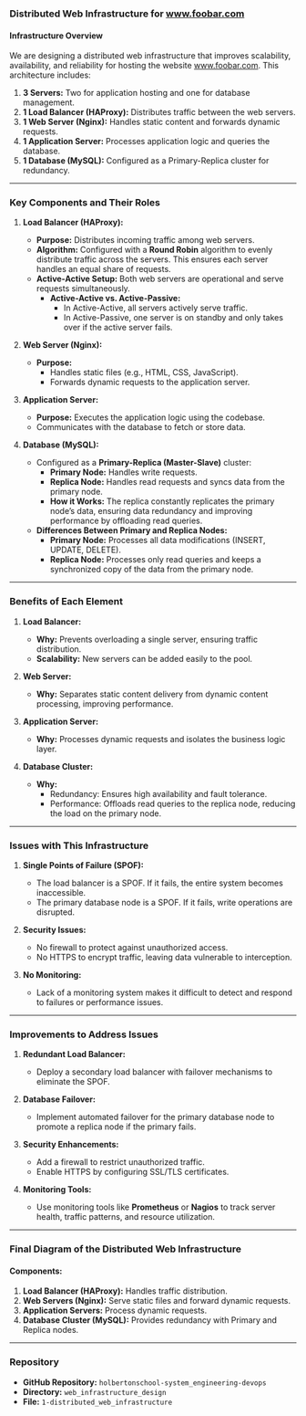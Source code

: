 ### Distributed Web Infrastructure for www.foobar.com

#### Infrastructure Overview
We are designing a distributed web infrastructure that improves scalability, availability, and reliability for hosting the website www.foobar.com. This architecture includes:

1. **3 Servers:** Two for application hosting and one for database management.
2. **1 Load Balancer (HAProxy):** Distributes traffic between the web servers.
3. **1 Web Server (Nginx):** Handles static content and forwards dynamic requests.
4. **1 Application Server:** Processes application logic and queries the database.
5. **1 Database (MySQL):** Configured as a Primary-Replica cluster for redundancy.

---

### Key Components and Their Roles

1. **Load Balancer (HAProxy):**
   - **Purpose:** Distributes incoming traffic among web servers.
   - **Algorithm:** Configured with a **Round Robin** algorithm to evenly distribute traffic across the servers. This ensures each server handles an equal share of requests.
   - **Active-Active Setup:** Both web servers are operational and serve requests simultaneously.
     - **Active-Active vs. Active-Passive:**
       - In Active-Active, all servers actively serve traffic.
       - In Active-Passive, one server is on standby and only takes over if the active server fails.

2. **Web Server (Nginx):**
   - **Purpose:**
     - Handles static files (e.g., HTML, CSS, JavaScript).
     - Forwards dynamic requests to the application server.

3. **Application Server:**
   - **Purpose:** Executes the application logic using the codebase.
   - Communicates with the database to fetch or store data.

4. **Database (MySQL):**
   - Configured as a **Primary-Replica (Master-Slave)** cluster:
     - **Primary Node:** Handles write requests.
     - **Replica Node:** Handles read requests and syncs data from the primary node.
     - **How it Works:** The replica constantly replicates the primary node’s data, ensuring data redundancy and improving performance by offloading read queries.
   - **Differences Between Primary and Replica Nodes:**
     - **Primary Node:** Processes all data modifications (INSERT, UPDATE, DELETE).
     - **Replica Node:** Processes only read queries and keeps a synchronized copy of the data from the primary node.

---

### Benefits of Each Element

1. **Load Balancer:**
   - **Why:** Prevents overloading a single server, ensuring traffic distribution.
   - **Scalability:** New servers can be added easily to the pool.

2. **Web Server:**
   - **Why:** Separates static content delivery from dynamic content processing, improving performance.

3. **Application Server:**
   - **Why:** Processes dynamic requests and isolates the business logic layer.

4. **Database Cluster:**
   - **Why:**
     - Redundancy: Ensures high availability and fault tolerance.
     - Performance: Offloads read queries to the replica node, reducing the load on the primary node.

---

### Issues with This Infrastructure

1. **Single Points of Failure (SPOF):**
   - The load balancer is a SPOF. If it fails, the entire system becomes inaccessible.
   - The primary database node is a SPOF. If it fails, write operations are disrupted.

2. **Security Issues:**
   - No firewall to protect against unauthorized access.
   - No HTTPS to encrypt traffic, leaving data vulnerable to interception.

3. **No Monitoring:**
   - Lack of a monitoring system makes it difficult to detect and respond to failures or performance issues.

---

### Improvements to Address Issues

1. **Redundant Load Balancer:**
   - Deploy a secondary load balancer with failover mechanisms to eliminate the SPOF.

2. **Database Failover:**
   - Implement automated failover for the primary database node to promote a replica node if the primary fails.

3. **Security Enhancements:**
   - Add a firewall to restrict unauthorized traffic.
   - Enable HTTPS by configuring SSL/TLS certificates.

4. **Monitoring Tools:**
   - Use monitoring tools like **Prometheus** or **Nagios** to track server health, traffic patterns, and resource utilization.

---

### Final Diagram of the Distributed Web Infrastructure

#### Components:
1. **Load Balancer (HAProxy):** Handles traffic distribution.
2. **Web Servers (Nginx):** Serve static files and forward dynamic requests.
3. **Application Servers:** Process dynamic requests.
4. **Database Cluster (MySQL):** Provides redundancy with Primary and Replica nodes.

---

### Repository
- **GitHub Repository:** `holbertonschool-system_engineering-devops`
- **Directory:** `web_infrastructure_design`
- **File:** `1-distributed_web_infrastructure`

